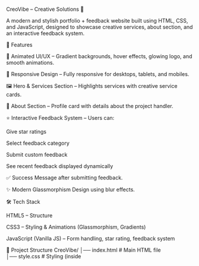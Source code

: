 CreoVibe – Creative Solutions 🌟

A modern and stylish portfolio + feedback website built using HTML, CSS, and JavaScript, designed to showcase creative services, about section, and an interactive feedback system.

🚀 Features

🎨 Animated UI/UX – Gradient backgrounds, hover effects, glowing logo, and smooth animations.

📱 Responsive Design – Fully responsive for desktops, tablets, and mobiles.

🖼 Hero & Services Section – Highlights services with creative service cards.

👤 About Section – Profile card with details about the project handler.

⭐ Interactive Feedback System – Users can:

Give star ratings

Select feedback category

Submit custom feedback

See recent feedback displayed dynamically

✅ Success Message after submitting feedback.

✨ Modern Glassmorphism Design using blur effects.

🛠️ Tech Stack

HTML5 – Structure

CSS3 – Styling & Animations (Glassmorphism, Gradients)

JavaScript (Vanilla JS) – Form handling, star rating, feedback system

📂 Project Structure
CreoVibe/
│── index.html        # Main HTML file  
│── style.css         # Styling (inside <style> tag in HTML for now)  
│── script.js         # JavaScript (inside <script> tag in HTML for now)  
│── assets/           # (Optional: images, icons, etc.)
│── README.md         # Project Documentation

🎯 How to Use

Clone or download the repository:

git clone https://github.com/your-username/CreoVibe.git


Open the project folder and run index.html in your browser.

Explore services, read about the project, and submit feedback.

📌 Future Improvements

Add backend integration (Node.js / Firebase / PHP) to store feedback permanently.

Enhance animations with GSAP or Framer Motion.

Add a blog or portfolio projects section.

👩‍💻 Author

Palak Pant – Creative Director & Project Handler

📧 Email: pantpalak20@gmail.com

🔗 GitHub: https://github.com/palakkkk29

🔗 LinkedIn: linkedin.com/in/palak-pant-b897422a0

⚡ "Where creativity meets innovation."
